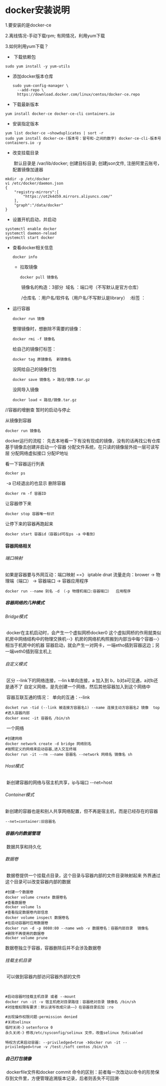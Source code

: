 # docker安装说明

1.要安装的是docker-ce

2.离线情况-手动下载rpm; 有网情况，利用yum下载

3.如何利用yum下载？

- ​	下载依赖包				

```shell
sudo yum install -y yum-utils
```

- 添加docker版本仓库

  ```shell
  sudo yum-config-manager \
  	--add-repo \
   	https://download.docker.com/linux/centos/docker-ce.repo
  ```

- 下载最新版本

```shell
yum install docker-ce docker-ce-cli containers.io
```

- 安装指定版本

```shell
yum list docker-ce —showduplicates | sort -r
sudo yum install docker-ce-(版本号：冒号和-之间的数字) docker-ce-cli-版本号 containers.io -y
```

- 改变挂载目录

  ​		默认目录是 /var/lib/docker; 创建目标目录; 创建json文件, 注册阿里云账号，配置镜像加速器

```shell
mkdir -p /etc/docker
vi /etc/docker/daemon.json
{
	"registry-mirrors":[
		"https://ot2k4d59.mirrors.aliyuncs.com/"
	],
	"graph":"/data/docker"
}
```

- 设置开机启动，并启动

```shell
systemctl enable docker
systemctl daemon-reload
systemctl start docker
```

- 查看docker相关信息

  ```shell
  docker info
  ```

  - 拉取镜像

    ```shell
    docker pull 镜像名
    ```

    ​		镜像名的构造：3部分
    ​				域名 ：端口号（不写默认是官方仓库）

    ​				/仓库名 ：用户名/软件名（用户名/不写默认是library）
    ​				:标签  ：			

- 运行容器

  ```shell
  docker run 镜像
  ```

  整理镜像时，想删除不需要的镜像：

  ```shell
  docker rmi -f 镜像名
  ```

  给自己的镜像打标签：
  
  ```shell
  docker tag 原镜像名  新镜像名
  ```
  
  没网给自己的镜像打包
  
  ```shell
  docker save 镜像名 > 路径/镜像.tar.gz
  ```
  
  没网导入镜像
  
  ```shell
  docker load < 路径/镜像.tar.gz
  ```



//容器的增删查  暂时的启动与停止

从镜像到容器

```shell
docker run 镜像名
```

docker运行的流程：
		先去本地看一下有没有现成的镜像，没有的话再找公有仓库
		基于镜像去创建并启动一个容器
		分配文件系统，在只读的镜像层外挂一层可读写层
		分配网络虚拟接口
		分配IP地址
		

看一下容器运行列表

```shell
docker ps 
```

​			-a 已经退出的也显示
删除容器

```shell
docker rm -f 容器ID
```

让容器停下来

```shell
docker stop 容器唯一标识
```

让停下来的容器再跑起来

```
docker start 容器id（容器id可在ps -a 中看到）
```

#### 容器网络相关

###### 端口映射

如果是容器要与外网互动：端口映射 ==》 iptable dnat
		流量走向：brower ->  物理端（端口） -> 容器端口 ->  容器应用程序
	

```
docker run --name 别名 -d （-p 物理机端口:容器端口）  应用程序
```

##### 容器网络的几种模式

###### Bridge模式

​		docker在主机启动时，会产生一个虚拟网桥docker0
​		这个虚拟网桥的作用就类似机房中网络结构中的物理交换机--》机房的网络机构照搬到内部当中
​		每个容器--〉相当于机房中的机器
​		容器启动，就会产生一对网卡，一端etho插到容器这边；另一端veth0插到宿主机上

###### 自定义模式

​		区分 --link下的网络连接，--lin k单向连接，a 加入到 b，b对a可见通，a对b还是通不了
​		自定义网络，是先创建一个网络，然后其他容器加入到这个网络中

​		容器互联互通的情况：
​				单向的互通：--link

```shell
docket run -tid (--link 被连接方容器名1) --name 连接主动方容器名2 镜像  top
#进入容器内部
docker exec -it 容器名 /bin/sh
```

​				一个网络

```shell
#创建网络
docker network create -d bridge 网络别名
#按照定义的网络来启动容器,进入交互终端
docker run -it --rm --name 容器名 --network 网络名 镜像名 sh
```

###### 		Host模式

​				新创建容器的网络与宿主机共享，ip与端口 --net=host

###### 		Container模式		

​		新创建的容器也是和别人共享网络配置，但不再是宿主机，而是已经存在的容器

```
--net=container:旧容器名
```

##### 容器内的数据管理

​		数据共享和持久化

###### 		数据卷

​				数据卷提供一个挂载点目录，这个目录与容器内部的文件目录映射起来
​				外界通过这个目录可以改变容器内部的数据

```shell
#创建一个数据卷
docker volume create 数据卷名
#查看数据卷
docker volume ls
#查看指定数据卷内部信息
docker volume inspect 数据卷名
#在启动容器时应用数据卷
docker run -d -p 8080:80 --name web -v 数据卷名：容器内部目录  镜像名
#删除不再使用的数据卷
docker volume prune
```

数据卷独立于容器，容器删除后并不会涉及数据卷



###### 挂载主机目录

​		可以做到容器内部访问容器外部的文件

​		

```shell
#启动容器时挂载主机目录 或者 --mount
docker run -it -v 宿主机绝对目录路径：容器绝对目录 镜像名 /bin/sh
#对挂载权限有要求：默认读写改成只读——》在容器目录后加 :ro

#出现操作权限问题-permission denied
#关闭selinux 
临时关闭-》setenforce 0
永久关闭-》修改/etc/sysconfig/selinux 文件，改值selinux 为disabled

特权方式来启动容器: --priviledged=true -》docker run -it --priviledged=true -v /test:/soft centos /bin/sh

```

##### 自己打包镜像

​		dockerfile文件和docker commit 命令的区别：前者每一次改动以命令的形势保存到文件里，方便管理追溯版本记录，后者则丢失不可回溯·
